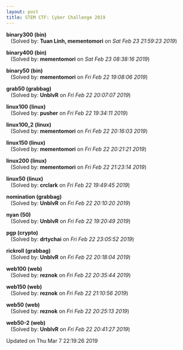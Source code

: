 ```yaml
---
layout: post
title: STEM CTF: Cyber Challenge 2019
---
```


<!--break-->

**binary300 (bin)**  
&nbsp;&nbsp;&nbsp;(Solved by: **Tuan Linh, mementomori** on _Sat Feb 23 21:59:23 2019_)  
  
**binary400 (bin)**  
&nbsp;&nbsp;&nbsp;(Solved by: **mementomori** on _Sat Feb 23 08:38:16 2019_)  
  
**binary50 (bin)**  
&nbsp;&nbsp;&nbsp;(Solved by: **mementomori** on _Fri Feb 22 19:08:06 2019_)  
  
**grab50 (grabbag)**  
&nbsp;&nbsp;&nbsp;(Solved by: **UnblvR** on _Fri Feb 22 20:07:07 2019_)  
  
**linux100 (linux)**  
&nbsp;&nbsp;&nbsp;(Solved by: **pusher** on _Fri Feb 22 19:34:11 2019_)  
  
**linux100_2 (linux)**  
&nbsp;&nbsp;&nbsp;(Solved by: **mementomori** on _Fri Feb 22 20:16:03 2019_)  
  
**linux150 (linux)**  
&nbsp;&nbsp;&nbsp;(Solved by: **mementomori** on _Fri Feb 22 20:21:21 2019_)  
  
**linux200 (linux)**  
&nbsp;&nbsp;&nbsp;(Solved by: **mementomori** on _Fri Feb 22 21:23:14 2019_)  
  
**linux50 (linux)**  
&nbsp;&nbsp;&nbsp;(Solved by: **crclark** on _Fri Feb 22 19:49:45 2019_)  
  
**nomination (grabbag)**  
&nbsp;&nbsp;&nbsp;(Solved by: **UnblvR** on _Fri Feb 22 20:10:20 2019_)  
  
**nyan (50)**  
&nbsp;&nbsp;&nbsp;(Solved by: **UnblvR** on _Fri Feb 22 19:20:49 2019_)  
  
**pgp (crypto)**  
&nbsp;&nbsp;&nbsp;(Solved by: **drtychai** on _Fri Feb 22 23:05:52 2019_)  
  
**rickroll (grabbag)**  
&nbsp;&nbsp;&nbsp;(Solved by: **UnblvR** on _Fri Feb 22 20:18:04 2019_)  
  
**web100 (web)**  
&nbsp;&nbsp;&nbsp;(Solved by: **reznok** on _Fri Feb 22 20:35:44 2019_)  
  
**web150 (web)**  
&nbsp;&nbsp;&nbsp;(Solved by: **reznok** on _Fri Feb 22 21:10:56 2019_)  
  
**web50 (web)**  
&nbsp;&nbsp;&nbsp;(Solved by: **reznok** on _Fri Feb 22 20:25:13 2019_)  
  
**web50-2 (web)**  
&nbsp;&nbsp;&nbsp;(Solved by: **UnblvR** on _Fri Feb 22 20:41:27 2019_)  
  


Updated on Thu Mar  7 22:19:26 2019
